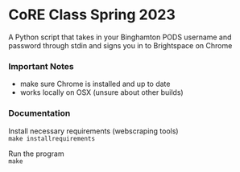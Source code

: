 # CoRE Class Spring 2023
A Python script that takes in your Binghamton PODS username and password through stdin and signs you in to Brightspace on Chrome

### Important Notes
- make sure Chrome is installed and up to date
- works locally on OSX (unsure about other builds)

### Documentation
Install necessary requirements (webscraping tools)  
```make installrequirements```

Run the program  
```make```

